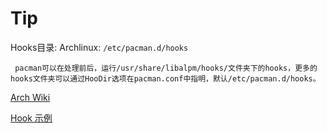 # Tip
Hooks目录:
Archlinux: ` /etc/pacman.d/hooks `

` pacman可以在处理前后，运行/usr/share/libalpm/hooks/文件夹下的hooks，更多的hooks文件夹可以通过HooDir选项在pacman.conf中指明，默认/etc/pacman.d/hooks。`

[Arch Wiki](https://wiki.archlinux.org/title/Pacman_(%E7%AE%80%E4%BD%93%E4%B8%AD%E6%96%87)#%E9%92%A9%E5%AD%90)

[Hook 示例](https://man.archlinux.org/man/alpm-hooks.5)